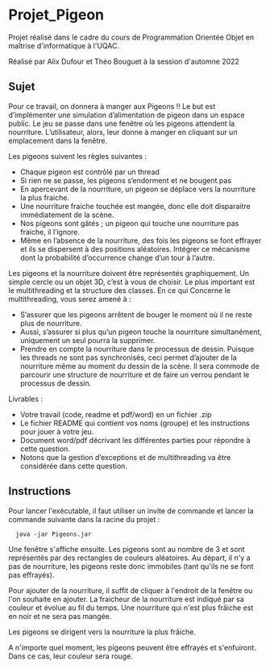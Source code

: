 # Projet_Pigeon

Projet réalisé dans le cadre du cours de Programmation Orientée Objet en maîtrise d'informatique à l'UQAC.

Réalisé par Alix Dufour et Théo Bouguet à la session d'automne 2022

## Sujet 

Pour ce travail, on donnera à manger aux Pigeons !! Le but est d’implémenter une simulation d’alimentation de pigeon dans un espace public. Le jeu se passe dans une fenêtre où les pigeons attendent la nourriture. L’utilisateur, alors, leur donne à manger en cliquant sur un emplacement dans la fenêtre.

Les pigeons suivent les règles suivantes :
- Chaque pigeon est contrôlé par un thread
- Si rien ne se passe, les pigeons s’endorment et ne bougent pas
- En apercevant de la nourriture, un pigeon se déplace vers la nourriture la plus fraiche.
- Une nourriture fraiche touchée est mangée, donc elle doit disparaitre immédiatement de la scène.
- Nos pigeons sont gâtés ; un pigeon qui touche une nourriture pas fraiche, il l’ignore.
- Même en l’absence de la nourriture, des fois les pigeons se font effrayer et ils se dispersent à des positions aléatoires. Intégrer ce mécanisme dont la probabilité d’occurrence change d’un tour à l’autre.

Les pigeons et la nourriture doivent être représentés graphiquement. Un simple cercle ou un objet 3D, c’est à vous de choisir. Le plus important est le multithreading et la structure des classes. En ce qui Concerne le multithreading, vous serez amené à :
- S’assurer que les pigeons arrêtent de bouger le moment où il ne reste plus de nourriture.
- Aussi, s’assurer si plus qu’un pigeon touche la nourriture simultanément, uniquement un seul pourra la supprimer.
- Prendre en compte la nourriture dans le processus de dessin. Puisque les threads ne sont pas synchronisés, ceci permet d’ajouter de la nourriture même au moment du dessin de la scène. Il sera commode de parcourir une structure de nourriture et de faire un verrou pendant le processus de dessin.

Livrables :
- Votre travail (code, readme et pdf/word) en un fichier .zip
- Le fichier README qui contient vos noms (groupe) et les instructions pour jouer à votre jeu.
- Document word/pdf décrivant les différentes parties pour répondre à cette question.
- Notons que la gestion d’exceptions et de multithreading va être considérée dans cette question.

## Instructions 

Pour lancer l'exécutable, il faut utiliser un invite de commande et lancer la commande suivante dans la racine du projet :

```
  java -jar Pigeons.jar
```

Une fenêtre s'affiche ensuite. Les pigeons sont au nombre de 3 et sont représentés par des rectangles de couleurs aléatoires. Au départ, il n'y a pas de nourriture, les pigeons reste donc immobiles (tant qu'ils ne se font pas effrayés). 

Pour ajouter de la nourriture, il suffit de cliquer à l'endroit de la fenêtre ou l'on souhaite en ajouter. La fraicheur de la nourriture est indiqué par sa couleur et évolue au fil du temps. Une nourriture qui n'est plus frâiche est en noir et ne sera pas mangée. 

Les pigeons se dirigent vers la nourriture la plus frâiche.

A n'importe quel moment, les pigeons peuvent être effrayés et s'enfuiront. Dans ce cas, leur couleur sera rouge.
